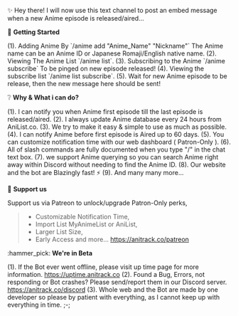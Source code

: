 :sparkles: Hey there! I will now use this text channel to post an embed message when a new Anime episode is released/aired...

:pushpin:  __Getting Started__

(1). Adding Anime By \`/anime add "Anime_Name" "Nickname"\` The Anime name can be an Anime ID or Japanese Romaji/English native name.
(2). Viewing The Anime List \`/anime list\`.
(3). Subscribing to the Anime \`/anime subscribe\` To be pinged on new episode released!
(4). Viewing the subscribe list \`/anime list subscribe\`.
(5). Wait for new Anime episode to be release, then the new message here should be sent!

:grey_question: __Why & What i can do?__

(1). I can notify you when Anime first episode till the last episode is released/aired.
(2). I always update Anime database every 24 hours from AniList.co.
(3). We try to make it easy & simple to use as much as possible.
(4). I can notify Anime before first episode is Aired up to 60 days.
(5). You can customize notification time with our web dashboard ( Patron-Only ).
(6). All of slash commands are fully documented when you type "/" in the chat text box.
(7). we support Anime querying so you can search Anime right away within Discord without needing to find the Anime ID.
(8). Our website and the bot are Blazingly fast! :zap:
(9). And many many more...

:gem: __Support us__

Support us via Patreon to unlock/upgrade Patron-Only perks,
> - Customizable Notification Time,
> - Import List MyAnimeList or AniList,
> - Larger List Size,
> - Early Access
> and more...
<https://anitrack.co/patreon>

:hammer_pick:  __We're in Beta__

(1). If the Bot ever went offline, please visit up time page for more information.
<https://uptime.anitrack.co>
(2). Found a Bug, Errors, not responding or Bot crashes? Please send/report them in our Discord server.
<https://anitrack.co/discord>
(3). Whole web and the Bot are made by one developer so please by patient with everything, as I cannot keep up with everything in time. ;-;
